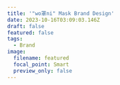 ```yaml
---
title: '"wo罩ni" Mask Brand Design'
date: 2023-10-16T03:09:03.146Z
draft: false
featured: false
tags:
  - Brand
image:
  filename: featured
  focal_point: Smart
  preview_only: false
---
```

